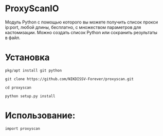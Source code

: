 # ProxyScanIO
Модуль Python с помощью которого вы можете получить список прокси ip:port, любой длины, бесплатно, с множеством параметров для кастомизации.
Можно создать список Python или сохранить результаты в файл.

# Установка

`pkg/apt install git python`

`git clone https://github.com/NIKDISSV-Forever/proxyscan.git`

`cd proxyscan`

`python setup.py install`

# Использование:

```import proxyscan```